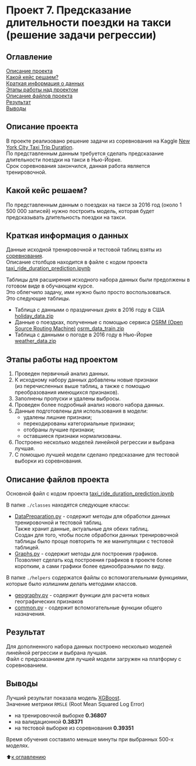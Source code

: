 # Проект 7. Предсказание длительности поездки на такси (решение задачи регрессии)

## Оглавление

[Описание проекта](https://github.com/experiment0/sf_data_science/blob/main/project_7/README.md#Описание-проекта)\
[Какой кейс решаем?](https://github.com/experiment0/sf_data_science/blob/main/project_7/README.md#Какой-кейс-решаем)\
[Краткая информация о данных](https://github.com/experiment0/sf_data_science/blob/main/project_7/README.md#Краткая-информация-о-данных)\
[Этапы работы над проектом](https://github.com/experiment0/sf_data_science/blob/main/project_7/README.md#Этапы-работы-над-проектом)\
[Описание файлов проекта](https://github.com/experiment0/sf_data_science/blob/main/project_7/README.md#Описание-файлов-проекта)\
[Результат](https://github.com/experiment0/sf_data_science/blob/main/project_7/README.md#Результат)\
[Выводы](https://github.com/experiment0/sf_data_science/blob/main/project_7/README.md#Выводы)

## Описание проекта

В проекте реализовано решение задачи из соревнования на Kaggle [New York City Taxi Trip Duration](https://www.kaggle.com/competitions/nyc-taxi-trip-duration/overview).\
По представленным данным требуется сделать предсказание длительности поездки на такси в Нью-Йорке.\
Срок соревнования закончился, данная работа является тренировочной.

## Какой кейс решаем?

По представленным данным о поездках на такси за 2016 год (около 1 500 000 записей) нужно построить модель,
которая будет предсказывать длительность поездки на такси.

## Краткая информация о данных

Данные исходной тренировочной и тестовой таблиц взяты из [соревнования](https://www.kaggle.com/competitions/nyc-taxi-trip-duration/overview).\
Описание столбцов находится в файле с кодом проекта [taxi_ride_duration_prediction.ipynb](https://github.com/experiment0/sf_data_science/blob/main/project_7/taxi_ride_duration_prediction.ipynb)

Таблицы для расширения исходного набора данных были предолжены в готовом виде в обучающем курсе.\
Это облегчило задачу, ими нужно было просто воспользоваться.\
Это следующие таблицы.

- Таблица с данными о праздничных днях в 2016 году в США [holiday_data.zip](https://disk.yandex.ru/d/Zh1pZo_f3QQUtA)
- Данные о поездках, полученные с помощью сервиса [OSRM (Open Source Routing Machine)](https://en.wikipedia.org/wiki/Open_Source_Routing_Machine) [osrm_data_train.zip](https://disk.yandex.ru/d/_YOYziN_B-a4-Q)
- Таблица с данными о погоде в 2016 году в Нью-Йорке [weather_data.zip](https://disk.yandex.ru/d/wox1x1_5biSstA)

## Этапы работы над проектом

1. Проведен первичный анализ данных.
2. К исходному набору данных добавлены новые признаки \
(из перечисленных выше таблиц, а также с помощью преобразования имеющихся признаков).
3. Заполнены пропуски и удалены выбросы.
4. Проведен более подробный анализ нового набора данных.
5. Данные подготовлены для использования в модели:
    - удалены лишние признаки;
    - перекодированы категориальные признаки;
    - отобраны лучшие признаки;
    - оставшиеся признаки нормализованы.
6. Построено несколько моделей линейной регрессии и выбрана лучшая.
7. С помощью лучшей модели сделано предсказание для тестовой выборки из соревнования.

## Описание файлов проекта

Основной файл с кодом проекта [taxi_ride_duration_prediction.ipynb](https://github.com/experiment0/sf_data_science/blob/main/project_7/taxi_ride_duration_prediction.ipynb)

В папке `./classes` находятся следующие классы:
- [DataPreparation.py](https://github.com/experiment0/sf_data_science/blob/main/project_7/classes/DataPreparation.py) - содержит методы для обработки данных тренировочной и тестовой таблиц.\
Также хранит данные, актуальные для обеих таблиц.\
Создан для того, чтобы после обработки данных тренировочной таблицы было проще повторить те же манипуляции с тестовой таблицей.
- [Graphs.py](https://github.com/experiment0/sf_data_science/blob/main/project_7/classes/Graphs.py) - содержит методы для построения графиков.\
Позволяет сделать код построения графиков в проекте более коротким, а сами графики более единообразными по виду.

В папке `./helpers` содержатся файлы со вспомогательными функциями, которые было излишним делать методами классов.
- [geography.py](https://github.com/experiment0/sf_data_science/blob/main/project_7/helpers/geography.py) - содержит функции для расчета новых географических признаков
- [common.py](https://github.com/experiment0/sf_data_science/blob/main/project_7/helpers/common.py) - содержит вспомогательные функции общего назначения.

## Результат

Для дополненного набора данных построено несколько моделей линейной регрессии и выбрана лучшая.\
Файл с предсказанием для лучшей модели загружен на платформу с соревнованием.

## Выводы

Лучший результат показала модель [XGBoost](https://neerc.ifmo.ru/wiki/index.php?title=XGBoost).\
Значение метрики `RMSLE` (Root Mean Squared Log Error) 
- на тренировочной выборке **0.36807**
- на валидационной **0.38371**
- на тестовой выборке из соревнования **0.39351**

Время обучения составило меньше минуты при выбранных 500-х моделях.

:arrow_up:[к оглавлению](https://github.com/experiment0/sf_data_science/blob/main/project_7/README.md#Оглавление)
